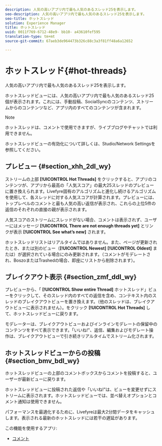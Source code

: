 ```yaml
---
description: 人気の高いアプリ内で最も人気のあるスレッド25を表示します。
seo-description: 人気の高いアプリ内で最も人気のあるスレッド25を表示します。
seo-title: ホットスレッド
solution: Experience Manager
title: ホットスレッド
uuid: 0011f769-6712-48e9- bb10- a43610fef595
translation-type: tm+mt
source-git-commit: 67aeb3de964473b326c88c3a3f81ff48a6a12652

---
```



# ホットスレッド{#hot-threads}

人気の高いアプリ内で最も人気のあるスレッド25を表示します。

ホットスレッドビューには、人気の高いアプリ内で最も人気のあるスレッド25個が表示されます。これには、手動投稿、SocialSyncのコンテンツ、ストリームからのコンテンツなど、アプリ内のすべてのコンテンツが含まれます。

>[!NOTE]
>
>ホットスレッドは、コメントで使用できますが、ライブブログやチャットでは利用できません。

ホットスレッドビューの有効化について詳しくは、Studio/Network Settingsを参照してください。

## プレビュー {#section_xhh_2dl_wy}

ストリームの上部 **[!UICONTROL Hot Threads]** をクリックすると、アプリのコンテンツが、アプリから最高の「人気スコア」の最大25スレッドのプレビューに置き換えられます。Livefyre固有のアルゴリズムと進化し続けるアルゴリズムを使用して、各スレッドに対する人気スコアが計算されます。プレビューには、トップレベルのコメントと最も人気の高い返信が表示され、これらの上位5件の返信のそれぞれの直接の親が表示されます。

人気スコアのストリームにスレッドがない場合、コメントは表示されず、ユーザーにはメッセージ **[!UICONTROL There are not enough threads yet]** とリンクが表示 **[!UICONTROL See what’s new]** されます。

ホットスレッドリストはリアルタイムではありません。また、ページが更新されたとき、または別のビュー（**[!UICONTROL Newest]** **[!UICONTROL Oldest]** または）が選択されている場合にのみ更新されます。（コメントがモデレートされ、BoszoまたはTrashedの場合、即座にリストから削除されます）。

## ブレイクアウト表示 {#section_zmf_ddl_wy}

プレビューから、「 **[!UICONTROL Show entire Thread]** ホットスレッド」ビューをクリックして、そのスレッド内のすべての返信を含め、コンテキスト内のスレッドのブレイクアウトビューを置き換えます。（他のスレッドは、ブレイクアウトビューに表示されません）。をクリック **[!UICONTROL Hot Threads]** して、ホットスレッドビューに戻ります。

モデレーターは、ブレイクアウトビューおよびインラインモデレートの保留中のコンテンツをすべて表示できます。「いいね!&quot;、返信、編集およびモデレート操作は、ブレイクアウトビューで引き続きリアルタイムでストリーム化されます。

## ホットスレッドビューからの投稿 {#section_bmv_bdl_wy}

ホットスレッドビューの上部のコメントボックスからコメントを投稿すると、ユーザーが最新ビューに戻ります。

ホットスレッドビューに投稿された返信や「いいね!&quot;は、ビューを変更せずにストリームに表示されます。ホットスレッドビューでは、並べ替えオプションとコメント通知は使用できません。

パフォーマンスを最適化するために、Livefyreは最大2分間データをキャッシュします。表示される最新のホットスレッドには若干の遅延があります。



この機能を使用するアプリ:

* [コメント](/help/using/c-about-apps/c-comments/c-comments.md)

